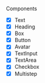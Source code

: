Components

 - [x] Text
 - [x] Heading
 - [x] Box
 - [x] Button
 - [x] Avatar
 - [x] TextInput
 - [x] TextArea
 - [x] Checkbox
 - [x] Multistep